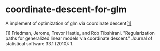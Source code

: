 # coordinate-descent-for-glm

A implement of optimization of glm via coordinate descent[[1]](#1)

<a id="1">[1]</a> 
Friedman, Jerome, Trevor Hastie, and Rob Tibshirani. "Regularization paths for generalized linear models via coordinate descent." Journal of statistical software 33.1 (2010): 1.
